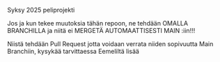 Syksy 2025 peliprojekti

Jos ja kun tekee muutoksia tähän repoon, ne tehdään OMALLA BRANCHILLA ja niitä ei MERGETÄ AUTOMAATTISESTI MAIN :iin!!!

Niistä tehdään Pull Request jotta voidaan verrata niiden sopivuutta Main Branchiin,
kysykää tarvittaessa Eemeliltä lisää
